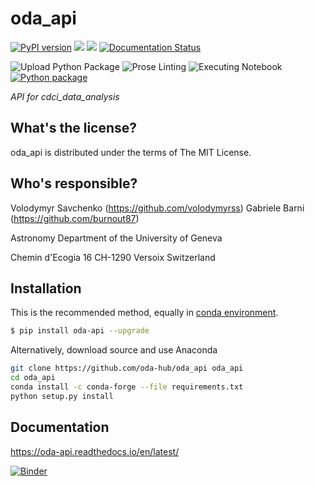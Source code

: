 oda_api
==========================================

[![PyPI version](https://badge.fury.io/py/oda-api.svg)](https://badge.fury.io/py/oda-api)
![](https://anaconda.org//conda-forge/oda-api/badges/version.svg)
![](https://anaconda.org//conda-forge/oda-api/badges/latest_release_date.svg)
[![Documentation Status](https://readthedocs.org/projects/oda-api/badge/?version=latest)](https://oda-api.readthedocs.io/en/latest/?badge=latest)


![Upload Python Package](https://github.com/oda-hub/oda_api/workflows/Upload%20Python%20Package/badge.svg)
![Prose Linting](https://github.com/volodymyrss/integral-isgri-rate-meaning/workflows/Prose%20Linting/badge.svg)
![Executing Notebook](https://github.com/volodymyrss/integral-isgri-rate-meaning/workflows/Executing%20Notebook/badge.svg)
[![Python package](https://github.com/oda-hub/oda_api/actions/workflows/python-package.yml/badge.svg)](https://github.com/oda-hub/oda_api/actions/workflows/python-package.yml)

*API for cdci_data_analysis*

What's the license?
-------------------

oda_api is distributed under the terms of The MIT License.

Who's responsible?
-------------------
Volodymyr Savchenko (https://github.com/volodymyrss)
Gabriele Barni (https://github.com/burnout87)

Astronomy Department of the University of Geneva

Chemin d'Ecogia 16
CH-1290 Versoix
Switzerland


Installation
-------------------

This is the recommended method, equally in [conda environment](https://docs.conda.io/projects/conda/en/latest/user-guide/tasks/manage-environments.html#using-pip-in-an-environment).

```bash
$ pip install oda-api --upgrade
```


Alternatively, download source and use Anaconda

```bash
git clone https://github.com/oda-hub/oda_api oda_api
cd oda_api
conda install -c conda-forge --file requirements.txt
python setup.py install
```
    

Documentation
-------------------
https://oda-api.readthedocs.io/en/latest/

[![Binder](https://mybinder.org/badge_logo.svg)](https://mybinder.org/v2/gh/cdcihub/oda_api/master)
